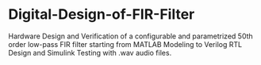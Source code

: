 # Digital-Design-of-FIR-Filter
Hardware Design and Verification of a configurable and parametrized 50th order low-pass FIR filter starting from MATLAB Modeling to Verilog RTL Design and Simulink Testing with .wav audio files.
